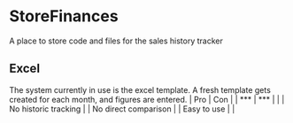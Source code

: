 # StoreFinances
A place to store code and files for the sales history tracker

## Excel
The system currently in use is the excel template.
A fresh template gets created for each month, and figures are entered.
| Pro | Con |
| *** | *** |
| | No historic tracking |
| No direct comparison |
| Easy to use | |
